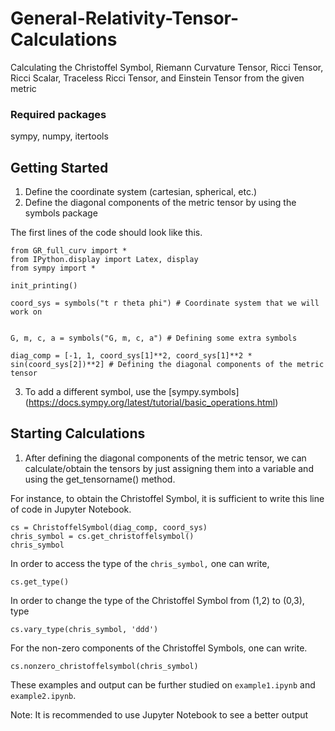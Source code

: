 # General-Relativity-Tensor-Calculations

Calculating the Christoffel Symbol, Riemann Curvature Tensor, Ricci Tensor, Ricci Scalar, Traceless Ricci Tensor, and Einstein Tensor from the given metric


### Required packages
sympy, numpy, itertools

## Getting Started

1. Define the coordinate system (cartesian, spherical, etc.) 
2. Define the diagonal components of the metric tensor by using the symbols package

The first lines of the code should look like this.

```
from GR_full_curv import *
from IPython.display import Latex, display
from sympy import *

init_printing()

coord_sys = symbols("t r theta phi") # Coordinate system that we will work on 


G, m, c, a = symbols("G, m, c, a") # Defining some extra symbols

diag_comp = [-1, 1, coord_sys[1]**2, coord_sys[1]**2 * sin(coord_sys[2])**2] # Defining the diagonal components of the metric tensor
```

3. To add a different symbol, use the [sympy.symbols] (https://docs.sympy.org/latest/tutorial/basic_operations.html)

## Starting Calculations

1. After defining the diagonal components of the metric tensor, we can calculate/obtain the tensors by just assigning them into a variable and using the get_tensorname() method.

For instance, to obtain the Christoffel Symbol, it is sufficient to write this line of code in Jupyter Notebook.

```
cs = ChristoffelSymbol(diag_comp, coord_sys)
chris_symbol = cs.get_christoffelsymbol()
chris_symbol
```

In order to access the type of the `chris_symbol,` one can write,

`cs.get_type()`

In order to change the type of the Christoffel Symbol from (1,2) to (0,3), type

`cs.vary_type(chris_symbol, 'ddd')`

For the non-zero components of the Christoffel Symbols, one can write.

`cs.nonzero_christoffelsymbol(chris_symbol)`

These examples and output can be further studied on `example1.ipynb` and `example2.ipynb`.

Note: It is recommended to use Jupyter Notebook to see a better output
 

